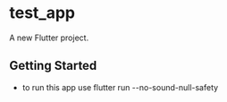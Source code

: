 # test_app

A new Flutter project.

## Getting Started

* to run this app use 
flutter run --no-sound-null-safety
